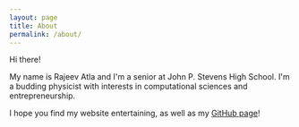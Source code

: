 ```yaml
---
layout: page
title: About
permalink: /about/
---
```

Hi there!



My name is Rajeev Atla and I'm a senior at John P. Stevens High School. I'm a budding physicist with interests in computational sciences and entrepreneurship.

I hope you find my website entertaining, as well as my [GitHub page](https://github.com/RajeevAtla "My Github Page")!
